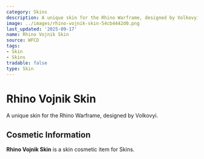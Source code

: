 ```yaml
---
category: Skins
description: A unique skin for the Rhino Warframe, designed by Volkovyi.
image: ../images/rhino-vojnik-skin-54cb4442d0.png
last_updated: '2025-09-17'
name: Rhino Vojnik Skin
source: WFCD
tags:
- Skin
- Skins
tradable: false
type: Skin
---
```


# Rhino Vojnik Skin

A unique skin for the Rhino Warframe, designed by Volkovyi.

## Cosmetic Information

**Rhino Vojnik Skin** is a skin cosmetic item for Skins.

